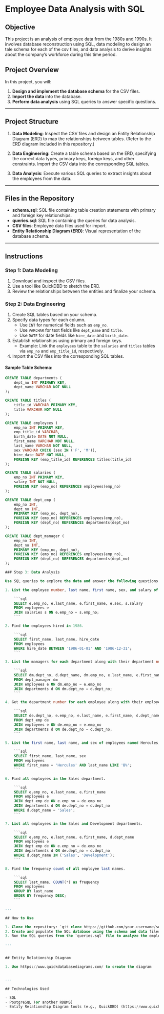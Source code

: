 # Employee Data Analysis with SQL

## Objective

This project is an analysis of employee data from the 1980s and 1990s. It involves database reconstruction using SQL, data modeling to design an tale schema for each of the csv files, and data analysis to derive insights about the company’s workforce during this time period.

## Project Overview

In this project, you will:

1. **Design and implement the database schema** for the CSV files.
2. **Import the data** into the database.
3. **Perform data analysis** using SQL queries to answer specific questions.

---

## Project Structure

1. **Data Modeling**: Inspect the CSV files and design an Entity Relationship Diagram (ERD) to map the relationships between tables. (Refer to the ERD diagram included in this repository.)

2. **Data Engineering**: Create a table schema based on the ERD, specifying the correct data types, primary keys, foreign keys, and other constraints. Import the CSV data into the corresponding SQL tables.

3. **Data Analysis**: Execute various SQL queries to extract insights about the employees from the data.

---

## Files in the Repository

- **schema.sql**: SQL file containing table creation statements with primary and foreign key relationships.
- **queries.sql**: SQL file containing the queries for data analysis.
- **CSV files**: Employee data files used for import.
- **Entity Relationship Diagram (ERD)**: Visual representation of the database schema.

---

## Instructions

### Step 1: Data Modeling

1. Download and inspect the CSV files.
2. Use a tool like QuickDBD to sketch the ERD.
3. Review the relationships between the entities and finalize your schema.

### Step 2: Data Engineering

1. Create SQL tables based on your schema.
2. Specify data types for each column.
   - Use `INT` for numerical fields such as `emp_no`.
   - Use `VARCHAR` for text fields like `dept_name` and `title`.
   - Use `DATE` for date fields like `hire_date` and `birth_date`.
3. Establish relationships using primary and foreign keys.
   - Example: Link the `employees` table to the `salaries` and `titles` tables via `emp_no` and `emp_title_id`, respectively.
4. Import the CSV files into the corresponding SQL tables.

#### Sample Table Schema:

```sql
CREATE TABLE departments (
    dept_no INT PRIMARY KEY,
    dept_name VARCHAR NOT NULL
);

CREATE TABLE titles (
    title_id VARCHAR PRIMARY KEY,
    title VARCHAR NOT NULL
);

CREATE TABLE employees (
    emp_no INT PRIMARY KEY,
    emp_title_id VARCHAR,
    birth_date DATE NOT NULL,
    first_name VARCHAR NOT NULL,
    last_name VARCHAR NOT NULL,
    sex VARCHAR CHECK (sex IN ('F', 'M')),
    hire_date DATE NOT NULL,
    FOREIGN KEY (emp_title_id) REFERENCES titles(title_id)
);

CREATE TABLE salaries (
    emp_no INT PRIMARY KEY,
    salary INT NOT NULL,
    FOREIGN KEY (emp_no) REFERENCES employees(emp_no)
);

CREATE TABLE dept_emp (
    emp_no INT,
    dept_no INT,
    PRIMARY KEY (emp_no, dept_no),
    FOREIGN KEY (emp_no) REFERENCES employees(emp_no),
    FOREIGN KEY (dept_no) REFERENCES departments(dept_no)
);

CREATE TABLE dept_manager (
    emp_no INT,
    dept_no INT,
    PRIMARY KEY (emp_no, dept_no),
    FOREIGN KEY (emp_no) REFERENCES employees(emp_no),
    FOREIGN KEY (dept_no) REFERENCES departments(dept_no)
);

### Step 3: Data Analysis

Use SQL queries to explore the data and answer the following questions:

1. List the employee number, last name, first name, sex, and salary of each employee.

    ```sql
    SELECT e.emp_no, e.last_name, e.first_name, e.sex, s.salary
    FROM employees e
    JOIN salaries s ON e.emp_no = s.emp_no;
    ```

2. Find the employees hired in 1986.

    ```sql
    SELECT first_name, last_name, hire_date
    FROM employees
    WHERE hire_date BETWEEN '1986-01-01' AND '1986-12-31';
    ```

3. List the managers for each department along with their department number, department name, employee number, last name, and first name.

    ```sql
    SELECT dm.dept_no, d.dept_name, dm.emp_no, e.last_name, e.first_name
    FROM dept_manager dm
    JOIN employees e ON dm.emp_no = e.emp_no
    JOIN departments d ON dm.dept_no = d.dept_no;
    ```

4. Get the department number for each employee along with their employee number, last name, first name, and department name.

    ```sql
    SELECT de.dept_no, e.emp_no, e.last_name, e.first_name, d.dept_name
    FROM dept_emp de
    JOIN employees e ON de.emp_no = e.emp_no
    JOIN departments d ON de.dept_no = d.dept_no;
    ```

5. List the first name, last name, and sex of employees named Hercules, whose last name begins with 'B'.

    ```sql
    SELECT first_name, last_name, sex
    FROM employees
    WHERE first_name = 'Hercules' AND last_name LIKE 'B%';
    ```

6. Find all employees in the Sales department.

    ```sql
    SELECT e.emp_no, e.last_name, e.first_name
    FROM employees e
    JOIN dept_emp de ON e.emp_no = de.emp_no
    JOIN departments d ON de.dept_no = d.dept_no
    WHERE d.dept_name = 'Sales';
    ```

7. List all employees in the Sales and Development departments.

    ```sql
    SELECT e.emp_no, e.last_name, e.first_name, d.dept_name
    FROM employees e
    JOIN dept_emp de ON e.emp_no = de.emp_no
    JOIN departments d ON de.dept_no = d.dept_no
    WHERE d.dept_name IN ('Sales', 'Development');
    ```

8. Find the frequency count of all employee last names.

    ```sql
    SELECT last_name, COUNT(*) as frequency
    FROM employees
    GROUP BY last_name
    ORDER BY frequency DESC;
    ```

---

## How to Use

1. Clone the repository: `git clone https://github.com/your-username/sql-challenge.git`
2. Create and populate the SQL database using the schema and data files.
3. Run the SQL queries from the `queries.sql` file to analyze the employee data.

---


## Entity Relationship Diagram

1. Use https://www.quickdatabasediagrams.com/ to create the diagram 


---

## Technologies Used

- SQL
- PostgreSQL (or another RDBMS)
- Entity Relationship Diagram tools (e.g., QuickDBD) (https://www.quickdatabasediagrams.com/) 

